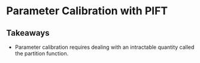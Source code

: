 # Parameter Calibration with PIFT

## Takeaways

+ Parameter calibration requires dealing with an intractable quantity called the partition function.